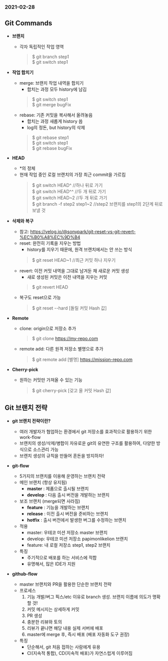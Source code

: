 ### 2021-02-28

## Git Commands
- __브랜치__
    - 각자 독립적인 작업 영역
        > $ git branch step1 <br>
        $ git switch step1
    
- __작업 합치기__
    - merge: 브랜치 작업 내역을 합치기
        - 합치는 과정 모두 history에 남김
        > $ git switch step1 <br>
        $ git merge bugFix
    - rebase: 기존 커밋을 복사해서 올려놓음
        - 합치는 과정 새롭게 history 씀
        - log의 정돈, but history의 삭제
        > $ git rebase step1 <br>
        $ git switch step1 <br>
        $ git rebase bugFix

- __HEAD__
    - *의 정체
    - 현재 작업 중인 로컬 브랜치의 가장 최근 commit을 가르킴
        > $ git switch HEAD^ //하나 뒤로 가기 <br> 
        $ git switch HEAD^^ //두 개 뒤로 가기 <br> 
        $ git switch HEAD~2 //두 개 뒤로 가기 <br> 
        $ git branch -f step2 step1~2 //step2 브랜치를 step1의 2단계 뒤로 보낼 것 <br>

- __삭제와 복구__
    - 참고: https://velog.io/@sonypark/git-reset-vs-git-revert-%EC%B0%A8%EC%9D%B4
    - reset: 완전히 기록을 지우는 방법
        - history를 지우기 때문에, 원격 브랜치에서는 안 쓰는 방식
        > $ git reset HEAD~1 //최근 커밋 하나 지우기 <br>
    - revert: 이전 커밋 내역을 그대로 남겨둔 채 새로운 커밋 생성
        - 새로 생성된 커밋은 이전 내역을 지우는 커밋
        > $ git revert HEAD
    - 복구도 reset으로 가능
        > $ git reset --hard [돌릴 커밋 Hash 값]
    
- __Remote__
    - clone: origin으로 저장소 추가
        > $ git clone https://my-repo.com
    - remote add: 다른 원격 저장소 별명으로 추가
        > $ git remote add [별명] https://mission-repo.com
    
- __Cherry-pick__
    - 원하는 커밋만 가져올 수 있는 기능
        > $ git cherry-pick [갖고 올 커밋 Hash 값]

## Git 브랜치 전략
- __git 브랜치 전략이란?__
    - 여러 개발자가 협업하는 환경에서 git 저장소를 효과적으로 활용하기 위한 work-flow
    - 브랜치의 생성/삭제/병합이 자유로운 git의 유연한 구조를 활용하여, 다양한 방식으로 소스관리 가능
    - 브랜치 생성의 규칙을 만들어 혼돈을 방지하자!
    
- __git-flow__
    - 5가지의 브랜치를 이용해 운영하는 브랜치 전략
    - 메인 브랜치 (항상 유지됨)
        - __master__ : 제품으로 출시될 브랜치
        - __develop__ : 다음 출시 버전을 개발하는 브랜치
    - 보조 브랜치 (merge되면 사라짐)
        - __feature__ : 기능을 개발하는 브랜치
        - __release__ : 이전 출시 버전을 준비하는 브랜치
        - __hotfix__ : 출시 버전에서 발생한 버그를 수정하는 브랜치
    - 적용
        - master: 우테코 미션 저장소 master 브랜치
        - develop: 우테코 미션 저장소 papimonlikelion 브랜치
        - feature: 내 로컬 저장소 step1, step2 브랜치
    - 특징
        - 주기적으로 배포를 하는 서비스에 적합
        - 유명해서, 많은 IDE가 지원

- __github-flow__
    - master 브랜치와 PR을 활용한 단순한 브랜치 전략
    - 프로세스
        1. 기능 개발/버그 픽스/etc 이유로 branch 생성. 브랜치 이름에 의도가 명확할 것!
        2. 커밋 메시지는 상세하게 커밋
        3. PR 생성
        4. 충분한 리뷰와 토의
        5. 리뷰가 끝나면 해당 내용 실제 서버에 배포
        6. master에 merge 후, 즉시 배포 (배포 자동화 도구 권장)
    - 특징
        - 단순해서, git 처음 접하는 사람에게 유용
        - CI(지속적 통합), CD(지속적 배포)가 자연스럽게 이루어짐